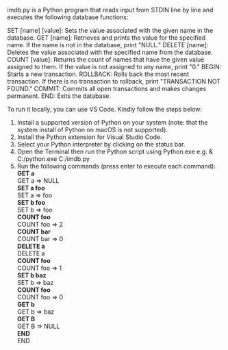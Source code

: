 imdb.py is a Python program that reads input from STDIN line by line and executes the following database functions:

SET [name] [value]: Sets the value associated with the given name in the database.
GET [name]: Retrieves and prints the value for the specified name. If the name is not in the database, print "NULL."
DELETE [name]: Deletes the value associated with the specified name from the database.
COUNT [value]: Returns the count of names that have the given value assigned to them. If the value is not assigned to any name, print "0."
BEGIN: Starts a new transaction.
ROLLBACK: Rolls back the most recent transaction. If there is no transaction to rollback, print "TRANSACTION NOT FOUND."
COMMIT: Commits all open transactions and makes changes permanent.
END: Exits the database.

To run it locally, you can use VS Code. Kindly follow the steps below:
1. Install a supported version of Python on your system (note: that the system install of Python on macOS is not supported).
2. Install the Python extension for Visual Studio Code.
3. Select your Python interpreter by clicking on the status bar.
4. Open the Terminal then run the Python script using Python.exe e.g.
   & C:/python.exe C:/imdb.py
5. Run the following commands (press enter to execute each command): <br>
    **GET a** <br>
    GET a => NULL <br>
    **SET a foo** <br>
    SET a => foo <br>
    **SET b foo** <br>
    SET b => foo <br>
    **COUNT foo** <br>
    COUNT foo => 2 <br>
    **COUNT bar** <br>
    COUNT bar => 0 <br>
    **DELETE a** <br>
    DELETE a <br>
    **COUNT foo** <br>
    COUNT foo => 1 <br>
    **SET b baz** <br>
    SET b => baz <br>
    **COUNT foo** <br>
    COUNT foo => 0 <br>
    **GET b** <br>
    GET b => baz <br>
    **GET B** <br>
    GET B => NULL <br>
    **END** <br>
    END
